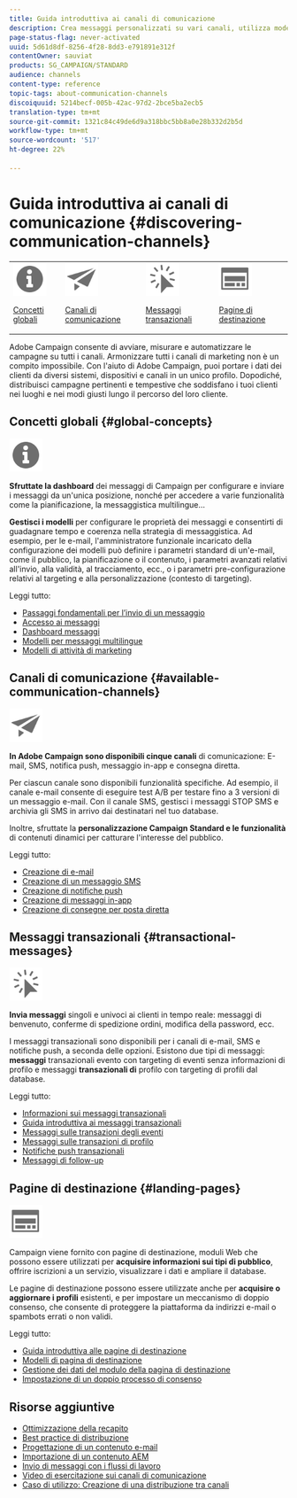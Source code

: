```yaml
---
title: Guida introduttiva ai canali di comunicazione
description: Crea messaggi personalizzati su vari canali, utilizza modelli, crea pagine di destinazione e controlla le best practice.
page-status-flag: never-activated
uuid: 5d61d8df-8256-4f28-8dd3-e791891e312f
contentOwner: sauviat
products: SG_CAMPAIGN/STANDARD
audience: channels
content-type: reference
topic-tags: about-communication-channels
discoiquuid: 5214becf-005b-42ac-97d2-2bce5ba2ecb5
translation-type: tm+mt
source-git-commit: 1321c84c49de6d9a318bbc5bb8a0e28b332d2b5d
workflow-type: tm+mt
source-wordcount: '517'
ht-degree: 22%

---
```



# Guida introduttiva ai canali di comunicazione {#discovering-communication-channels}

<table>
<tr>
<td><img src="assets/do-not-localize/icon_concepts.svg" width="60px"><p><a href="#global-concepts">Concetti globali</a></p></td>
<td><img src="assets/do-not-localize/icon_channels.svg" width="60px"><p><a href="#available-communication-channels">Canali di comunicazione</a></p></td>
<td><img src="assets/do-not-localize/icon_transactional.svg" width="60px"><p><a href="#transactional-messages">Messaggi transazionali</a></p></td>
<td><img src="assets/do-not-localize/icon_landing.svg" width="60px"><p><a href="#landing-pages">Pagine di destinazione</a></p></td></tr>
</table>

 Adobe Campaign consente di avviare, misurare e automatizzare le campagne su tutti i canali.
Armonizzare tutti i canali di marketing non è un compito impossibile. Con l&#39;aiuto di  Adobe Campaign, puoi portare i dati dei clienti da diversi sistemi, dispositivi e canali in un unico profilo. Dopodiché, distribuisci campagne pertinenti e tempestive che soddisfano i tuoi clienti nei luoghi e nei modi giusti lungo il percorso del loro cliente.

## Concetti globali {#global-concepts}

<img src="assets/do-not-localize/icon_concepts.svg" width="60px">

**Sfruttate la dashboard** dei messaggi di Campaign per configurare e inviare i messaggi da un&#39;unica posizione, nonché per accedere a varie funzionalità come la pianificazione, la messaggistica multilingue...

**Gestisci i modelli** per configurare le proprietà dei messaggi e consentirti di guadagnare tempo e coerenza nella strategia di messaggistica. Ad esempio, per le e-mail, l&#39;amministratore funzionale incaricato della configurazione dei modelli può definire i parametri standard di un&#39;e-mail, come il pubblico, la pianificazione o il contenuto, i parametri avanzati relativi all&#39;invio, alla validità, al tracciamento, ecc., o i parametri pre-configurazione relativi al targeting e alla personalizzazione (contesto di targeting).

Leggi tutto:

* [Passaggi fondamentali per l’invio di un messaggio](../../channels/using/key-steps-to-send-a-message.md)
* [Accesso ai messaggi](../../channels/using/accessing-messages.md)
* [Dashboard messaggi](../../channels/using/message-dashboard.md)
* [Modelli per messaggi multilingue](../../channels/using/multilingual-messages-template.md)
* [Modelli di attività di marketing](../../start/using/marketing-activity-templates.md)

## Canali di comunicazione {#available-communication-channels}

<img src="assets/do-not-localize/icon_channels.svg"  width="60px">

**In  Adobe Campaign sono disponibili cinque canali** di comunicazione: E-mail, SMS, notifica push, messaggio in-app e consegna diretta.

Per ciascun canale sono disponibili funzionalità specifiche. Ad esempio, il canale e-mail consente di eseguire test A/B per testare fino a 3 versioni di un messaggio e-mail. Con il canale SMS, gestisci i messaggi STOP SMS e archivia gli SMS in arrivo dai destinatari nel tuo database.

Inoltre, sfruttate la **personalizzazione Campaign Standard e le funzionalità** di contenuti dinamici per catturare l&#39;interesse del pubblico.

Leggi tutto:

* [Creazione di e-mail](../../channels/using/about-emails.md)
* [Creazione di un messaggio SMS](../../channels/using/about-sms-messages.md)
* [Creazione di notifiche push](../../channels/using/about-push-notifications.md)
* [Creazione di messaggi in-app](../../channels/using/about-in-app-messaging.md)
* [Creazione di consegne per posta diretta](../../channels/using/about-direct-mail.md)

## Messaggi transazionali {#transactional-messages}

<img src="assets/do-not-localize/icon_transactional.svg" width="60px">

**Invia messaggi** singoli e univoci ai clienti in tempo reale: messaggi di benvenuto, conferme di spedizione ordini, modifica della password, ecc.

I messaggi transazionali sono disponibili per i canali di e-mail, SMS e notifiche push, a seconda delle opzioni. Esistono due tipi di messaggi: **messaggi** transazionali evento con targeting di eventi senza informazioni di profilo e messaggi **transazionali di** profilo con targeting di profili dal database.

Leggi tutto:

* [Informazioni sui messaggi transazionali](../../channels/using/getting-started-with-transactional-msg.md)
* [Guida introduttiva ai messaggi transazionali](../../channels/using/getting-started-with-transactional-msg.md)
* [Messaggi sulle transazioni degli eventi](../../channels/using/event-transactional-messages.md)
* [Messaggi sulle transazioni di profilo](../../channels/using/profile-transactional-messages.md)
* [Notifiche push transazionali](../../channels/using/transactional-push-notifications.md)
* [Messaggi di follow-up](../../channels/using/follow-up-messages.md)

## Pagine di destinazione {#landing-pages}

<img src="assets/do-not-localize/icon_landing.svg" width="60px">

Campaign viene fornito con pagine di destinazione, moduli Web che possono essere utilizzati per **acquisire informazioni sui tipi di pubblico**, offrire iscrizioni a un servizio, visualizzare i dati e ampliare il database.

Le pagine di destinazione possono essere utilizzate anche per **acquisire o aggiornare i profili** esistenti, e per impostare un meccanismo di doppio consenso, che consente di proteggere la piattaforma da indirizzi e-mail o spambots errati o non validi.

Leggi tutto:

* [Guida introduttiva alle pagine di destinazione](../../channels/using/getting-started-with-landing-pages.md)
* [Modelli di pagina di destinazione](../../channels/using/landing-page-templates.md)
* [Gestione dei dati del modulo della pagina di destinazione](../../channels/using/managing-landing-page-form-data.md)
* [Impostazione di un doppio processo di consenso](../../channels/using/setting-up-a-double-opt-in-process.md)

## Risorse aggiuntive

* [Ottimizzazione della recapito](../../sending/using/about-deliverability.md)
* [Best practice di distribuzione](../../sending/using/delivery-best-practices.md)
* [Progettazione di un contenuto e-mail](../../designing/using/designing-content-in-adobe-campaign.md)
* [Importazione di un contenuto AEM](../../integrating/using/creating-email-experience-manager.md)
* [Invio di messaggi con i flussi di lavoro](../../automating/using/about-channel-activities.md)
* [Video di esercitazione sui canali di comunicazione](https://docs.adobe.com/content/help/it-IT/campaign-standard-learn/tutorials/communication-channels/email/create-email-from-homepage.html)
* [Caso di utilizzo: Creazione di una distribuzione tra canali](../../automating/using/workflow-cross-channel-delivery.md)
